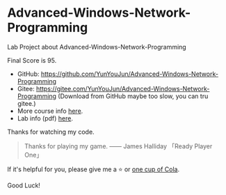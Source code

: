 # Advanced-Windows-Network-Programming

Lab Project about Advanced-Windows-Network-Programming

Final Score is 95.

- GitHub: <https://github.com/YunYouJun/Advanced-Windows-Network-Programming>
- Gitee: <https://gitee.com/YunYouJun/Advanced-Windows-Network-Programming> (Download from GitHub maybe too slow, you can tru gitee.)
- More course info [here](https://www.yuque.com/docs/share/6bd74b45-db62-4263-b5a9-66de0df119e2?#).
- Lab info (pdf) [here](https://www.yuque.com/docs/share/2dea520d-e5c9-4b47-9d21-1a24c7d3a4e4).

Thanks for watching my code.

> Thanks for playing my game. —— James Halliday 「Ready Player One」

If it's helpful for you, please give me a ⭐ or [one cup of Cola](https://github.com/YunYouJun/yunyoujun.github.io/issues/96).

Good Luck!
